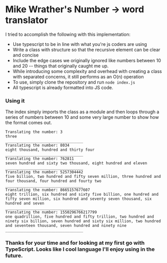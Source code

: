 # Mike Wrather's Number -> word translator

I tried to accomplish the following with this implementation:

 * Use typescript to be in line with what you're js coders are using
 * Write a class with structure so that the recursive element can be clear and concise
 * Include the edge cases we originally ignored like numbers between 10 and 20 -- things that originally caught me up.
 * While introducing some complexity and overhead with creating a class with separated concerns, it still performs as an O(n) operation
 * To use, simply clone the repository and run ```node index.js```
 * All typescript is already formatted into JS code.



### Using it

The index simply imports the class as a module and then loops through a series of numbers between 10 and some very large number to show how the format comes out.

```shell
Translating the number: 3
three
__________________________________
Translating the number: 8034
eight thousand, hundred and thirty four
__________________________________
Translating the number: 762811
seven hundred and sixty two thousand, eight hundred and eleven
__________________________________
Translating the number: 5257304442
five billion, two hundred and fifty seven million, three hundred and four thousand, four hundred and fourty two
__________________________________
Translating the number: 8665157677607
eight trillion, six hundred and sixty five billion, one hundred and fifty seven million, six hundred and seventy seven thousand, six hundred and seven
__________________________________
Translating the number: 1550296766217799
one quadrillion, five hundred and fifty trillion, two hundred and ninety six billion, seven hundred and sixty six million, two hundred and seventeen thousand, seven hundred and ninety nine
__________________________________
```

### Thanks for your time and for looking at my first go with TypeScript.  Looks like I cool language I'll enjoy using in the future.
